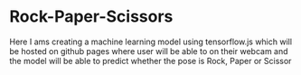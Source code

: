# Rock-Paper-Scissors
Here I ams creating a machine learning model using tensorflow.js which will be hosted on github pages where user will be able to on their webcam and the model will be able to predict whether the pose is Rock, Paper or Scissor
